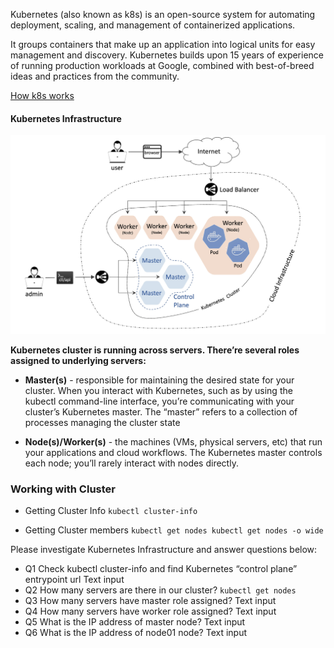 Kubernetes (also known as k8s) is an open-source system for automating deployment, scaling, and management of containerized applications.

It groups containers that make up an application into logical units for easy management and discovery. Kubernetes builds upon 15 years of experience of running production workloads at Google, combined with best-of-breed ideas and practices from the community.

[How k8s works](https://youtu.be/daVUONZqn88)

#### Kubernetes Infrastructure

![Kubernetes Infrastructure](img/1-1.png)

**Kubernetes cluster is running across servers. There’re several roles assigned to underlying servers:**

- **Master(s)** - responsible for maintaining the desired state for your cluster. When you interact with Kubernetes, such as by using the kubectl command-line interface, you’re communicating with your cluster’s Kubernetes master. The “master” refers to a collection of processes managing the cluster state

- **Node(s)/Worker(s)** - the machines (VMs, physical servers, etc) that run your applications and cloud workflows. The Kubernetes master controls each node; you’ll rarely interact with nodes directly.


### Working with Cluster
- Getting Cluster Info
`kubectl cluster-info`

- Getting Cluster members
`kubectl get nodes
kubectl get nodes -o wide`

Please investigate Kubernetes Infrastructure and answer questions below:

- Q1 Check kubectl cluster-info and find Kubernetes “control plane” entrypoint url
Text input
- Q2 How many servers are there in our cluster?
``kubectl get nodes``
- Q3 How many servers have master role assigned?
Text input
- Q4 How many servers have worker role assigned?
Text input
- Q5 What is the IP address of master node?
Text input
- Q6 What is the IP address of node01 node?
Text input
